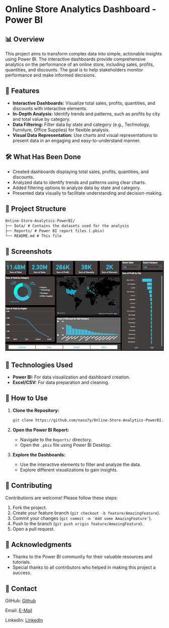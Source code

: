 
# Online Store Analytics Dashboard - Power BI

## 📊 Overview
This project aims to transform complex data into simple, actionable insights using Power BI. The interactive dashboards provide comprehensive analytics on the performance of an online store, including sales, profits, quantities, and discounts. The goal is to help stakeholders monitor performance and make informed decisions.

## 🚀 Features
- **Interactive Dashboards:** Visualize total sales, profits, quantities, and discounts with interactive elements.
- **In-Depth Analysis:** Identify trends and patterns, such as profits by city and total value by category.
- **Data Filtering:** Filter data by state and category (e.g., Technology, Furniture, Office Supplies) for flexible analysis.
- **Visual Data Representation:** Use charts and visual representations to present data in an engaging and easy-to-understand manner.

## 🛠️ What Has Been Done
- Created dashboards displaying total sales, profits, quantities, and discounts.
- Analyzed data to identify trends and patterns using clear charts.
- Added filtering options to analyze data by state and category.
- Presented data visually to facilitate understanding and decision-making.

## 📂 Project Structure
```
Online-Store-Analytics-PowerBI/
├── Data/ # Contains the datasets used for the analysis
├── Reports/ # Power BI report files (.pbix)
└── README.md # This file
```

## 📸 Screenshots
![Dashboard Screenshot](Screenshot.png)

## 🧰 Technologies Used
- **Power BI:** For data visualization and dashboard creation.
- **Excel/CSV:** For data preparation and cleaning.

## 📝 How to Use
1. **Clone the Repository:**
   ```bash
   git clone https://github.com/naso7y/Online-Store-Analytics-PowerBI.git
   ```
2. **Open the Power BI Report:**
   - Navigate to the `Reports/` directory.
   - Open the `.pbix` file using Power BI Desktop.

3. **Explore the Dashboards:**
   - Use the interactive elements to filter and analyze the data.
   - Explore different visualizations to gain insights.

## 🤝 Contributing
Contributions are welcome! Please follow these steps:

1. Fork the project.
2. Create your feature branch (`git checkout -b feature/AmazingFeature`).
3. Commit your changes (`git commit -m 'Add some AmazingFeature'`).
4. Push to the branch (`git push origin feature/AmazingFeature`).
5. Open a pull request.


## 🙏 Acknowledgments
- Thanks to the Power BI community for their valuable resources and tutorials.
- Special thanks to all contributors who helped in making this project a success.
  
## 📩 Contact

GitHub: [Github](https://github.com/NASO7Y)

Email: [E-Mail](ahmed.noshy2004@gmail.com)

LinkedIn: [LinkedIn](https://www.linkedin.com/in/nos7y/)
